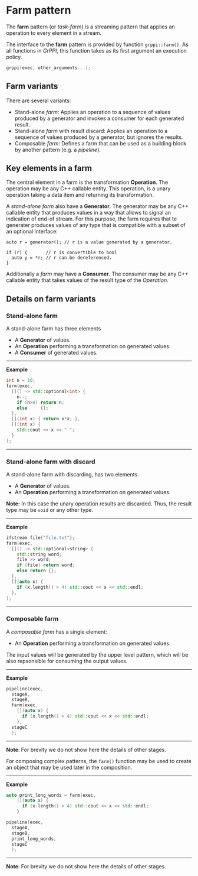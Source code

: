 # Farm pattern

The **farm** pattern (or *task-farm*) is a streaming pattern that applies an operation to every element in a stream.

The interface to the **farm** pattern is provided by function `grppi::farm()`. As all functions in *GrPPI*, this function takes as its first argument an execution policy.

~~~c++
grppi(exec, other_arguments...);
~~~

## Farm variants

There are several variants:

* Stand-alone *farm*: Applies an operation to a sequence of values produced by a generator and invokes a consumer for each generated result.
* Stand-alone *farm* with result discard: Applies an operation to a sequence of values produced by a generator, but ignores the results.
* Composable *farm*: Defines a farm that can be used as a building block by another pattern (e.g. a *pipeline*).

## Key elements in a farm

The central element in a farm is the transformation **Operation**. The operation may be any C++ callable entity. This operation, is a unary operation taking a data item and returning its transformation. 

A *stand-alone farm* also have a **Generator**. The generator may be any C++ callable entity that produces values in a way that allows to signal an indication of end-of stream. For this purpose, the farm requires that te generater produces values of any type that is compatible  with a subset of an optional interface:

~~~c+++
auto r = generator(); // r is a value generated by a generator.

if (r) {       // r is convertible to bool
  auto y = *r; // r can be dereferenced.
}
~~~

Additionally a *farm* may have a **Consumer**. The consumer may be any C++ callable entity that takes values of the result type of the *Operation*.

## Details on farm variants

### Stand-alone farm

A stand-alone farm has three elements

* A **Generator** of values.
* An **Operation** performing a transformation on generated values.
* A **Consumer** of generated values.

---
**Example**
~~~c++
int n = 10;
farm(exec,
  []() -> std::optional<int> {
    n--;
    if (n>0) return n;
    else     {};
  },
  [](int x) { return x*x; },
  [](int x) {
    std::cout << x << " ";
  }
);

~~~
---

### Stand-alone farm with discard

A stand-alone farm with discarding, has two elements.

* A **Generator** of values.
* An **Operation** performing a transformation on generated values.

**Note:** In this case the unary operation results are discarded. Thus, the result type may be `void` or any other type.

---
**Example**
~~~c++
ifstream file{"file.txt"};
farm(exec,
  []() -> std::optional<string> {
    std::string word;
    file >> word;
    if (file) return word;
    else return {};
  },
  [](auto x) {
    if (x.length() > 4) std::cout << x << std::endl;
  },
);
~~~
---

### Composable farm

A *composable farm* has a single element:

* An **Operation** performing a transformation on generated values.

The input values will be generated by the upper level pattern, which will be also repsonsible for consuming the output values.

---
**Example**
~~~c++
pipeline(exec,
  stageA,
  stageB,
  farm(exec,
    [](auto x) {
      if (x.length() > 4) std::cout << x << std::endl;
    },
  stageC
  );
~~~
---
**Note**: For brevity we do not show here the details of other stages.

For composing complex patterns, the `farm()` function may be used to create an object that may be used later in the composition.

---
**Example**
~~~c++
auto print_long_words = farm(exec,
    [](auto x) {
      if (x.length() > 4) std::cout << x << std::endl;
    }

pipeline(exec,
  stageA,
  stageB,
  print_long_words,
  stageC
  );
~~~
---
**Note**: For brevity we do not show here the details of other stages.


